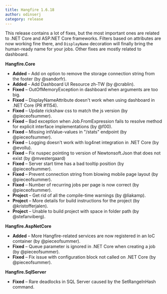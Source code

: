 ```yaml
---
title: Hangfire 1.6.18
author: odinserj
category: release
---
```


This release contains a lot of fixes, but the most important ones are related to .NET Core and ASP.NET Core frameworks. Filters based on attributes are now working fine there, and `DisplayName` decoration will finally bring the human-ready name for your jobs. Other fixes are mostly related to dashboard.

**Hangfire.Core**

* **Added** – Add on option to remove the storage connection string from the footer (by @sandorfr).
* **Added** – Add Dashboard UI Resource zh-TW (by @crablin).
* **Fixed** – OutOfMemoryException in dashboard when arguments are too big.
* **Fixed** – DisplayNameAttribute doesn't work when using dashboard in .NET Core (PR #1154).
* **Fixed** – Update rickshaw css to match the js version (by @pieceofsummer).
* **Fixed** – Bad exception when Job.FromExpression fails to resolve method for explicit interface implementations (by @f00).
* **Fixed** – Missing intValue-values in "/stats" endpoint (by @pieceofsummer).
* **Fixed** – Logging doesn't work with log4net integration in .NET Core (by @evollu).
* **Fixed** – Fix nuspec pointing to version of Newtonsoft.Json that does not exist (by @mvestergaard)
* **Fixed** – Server start time has a bad tooltip position (by @pieceofsummer).
* **Fixed** – Prevent connection string from blowing mobile page layout (by @pieceofsummer).
* **Fixed** – Number of recurring jobs per page is now correct (by @pieceofsummer).
* **Project** – Get rid of all the compile-time warnings (by @liakamp).
* **Project** – More details for build instructions for the project (by @kristofferjalen).
* **Project** – Unable to build project with space in folder path (by @stefanviberg).

**Hangfire.AspNetCore**

* **Added** – More Hangfire-related services are now registered in an IoC container (by @pieceofsummer).
* **Fixed** – Queue parameter is ignored in .NET Core when creating a job (by @pieceofsummer).
* **Fixed** – Fix issue with configuration block not called on .NET Core (by @pieceofsummer).

**Hangfire.SqlServer**

* **Fixed** – Rare deadlocks in SQL Server caused by the SetRangeInHash command.
